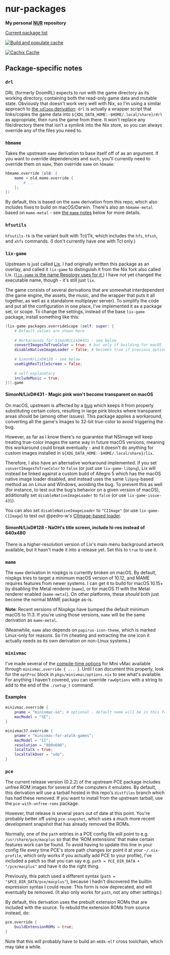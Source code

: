 # nur-packages

**My personal [NUR](https://github.com/nix-community/NUR) repository**

[Current package list](https://nur.nix-community.org/repos/rhys-t/)

<!-- Remove this if you don't use github actions -->
[![Build and populate cache](https://github.com/Rhys-T/nur-packages/workflows/Build%20and%20populate%20cache/badge.svg)](https://github.com/Rhys-T/nur-packages/actions/workflows/build.yml)

<!--
Uncomment this if you use travis:

[![Build Status](https://travis-ci.com/<YOUR_TRAVIS_USERNAME>/nur-packages.svg?branch=master)](https://travis-ci.com/<YOUR_TRAVIS_USERNAME>/nur-packages)
-->
[![Cachix Cache](https://img.shields.io/badge/cachix-rhys--t-blue.svg)](https://rhys-t.cachix.org)

## Package-specific notes

### `drl`

DRL (formerly DoomRL) expects to run with the game directory as its working directory, containing both the read-only game data and mutable state. Obviously that doesn't work very well with Nix, so I'm using a similar approach to [the `sdlpop` derivation](https://github.com/NixOS/nixpkgs/blob/master/pkgs/by-name/sd/sdlpop/package.nix): `drl` is actually a wrapper script that links/copies the game data into `${XDG_DATA_HOME:-$HOME/.local/share}/drl` as appropriate, then runs the game from there. It won't replace any file/directory there that isn't a symlink into the Nix store, so you can always override any of the files you need to.

### `hbmame`

Takes the upstream `mame` derivation to base itself off of as an argument. If you want to override dependencies and such, you'll currently need to override them on `mame`, then override `mame` on `hbmame`:

```nix
hbmame.override (old: {
    mame = old.mame.override {
        # ...
    };
})
```

By default, this is based on the `mame` derivation from this repo, which also includes fixes to build on macOS/Darwin. There's also an `hbmame-metal` based on `mame-metal` - see [the `mame` notes](#mame) below for more details.

### `hfsutils`

`hfsutils-tk` is the variant built with Tcl/Tk, which includes the `hfs`, `hfssh`, and `xhfs` commands. (I don't currently have one with Tcl only.)

### `lix-game`

Upstream is just called [Lix](https://www.lixgame.com/). I had originally written this package as an overlay, and called it `lix-game` to distinguish it from the Nix fork also called Lix. ([`lix-game` is the name Repology uses for it.](https://repology.org/project/lix-game/versions)) I have not yet changed the executable name, though - it's still just `lix`.

The game consists of several derivations that are somewhat interdependent (the game engine, the assets, the music, and the wrapper that puts it all together, as well as a standalone multiplayer server). To simplify the code and put all the configuration in one place, I've implemented it as a package set, or scope. To change the settings, instead of the base `lix-game` package, install something like this:
```nix
(lix-game-packages.overrideScope (self: super: {
    # Default values are shown here
    
    # Workarounds for SimonN/LixD#431 - see below
    convertImagesToTrueColor = true; # but only if building for macOS
    disableNativeImageLoader = false; # becomes true if previous option is disabled on macOS
    
    # SimonN/LixD#128 - see below
    useHighResTitleScreen = false;
    
    # self-explanatory
    includeMusic = true;
})).game
```

#### SimonN/LixD#431 - Magic pink won't become transparent on macOS

On macOS, upstream is affected by a [bug](https://github.com/SimonN/LixD/issues/431) which keeps it from properly substituting certain colors, resulting in large pink blocks where transparent areas should be (among other issues). This package applies a workaround, converting all the game's images to 32-bit true-color to avoid triggering the bug.

However, as far as I know there's no guarantee that NSImage will keep treating true-color images the same way in future macOS versions, meaning this workaround could break eventually - and it doesn't do anything for custom images installed in `${XDG_DATA_HOME:-$HOME/.local/share}/lix`.

Therefore, I also have an alternative workaround implemented. If you set `convertImagesToTrueColor` to `false` (or just use `lix-game-libpng`), Lix will instead be linked against a custom build of Allegro 5 which has the macOS native image loader disabled, and instead uses the same `libpng`-based method as on Linux and Windows, avoiding the bug. To prevent this as well (for instance, to test out the bug's behavior on a given version of macOS), additionally set `disableNativeImageLoader` to `false` (or use `lix-game-issue-431`).

You can also set `disableNativeImageLoader` to `"CIImage"` (or use `lix-game-CIImage`) to test out @pedro-w's [CIImage-based loader](https://github.com/liballeg/allegro5/issues/1531#issuecomment-1950198051).

#### SimonN/LixD#128 - NaOH's title screen, include hi-res instead of 640x480

There is a higher-resolution version of Lix's main menu background artwork available, but it hasn't made it into a release yet. Set this to `true` to use it.

### `mame`

The `mame` derivation in nixpkgs is currently broken on macOS. By default, nixpkgs tries to target a minimum macOS version of 10.12, and MAME requires features from newer systems. I can get it to build for macOS 10.15+ by disabling the Metal renderer (`mame`), or for macOS 11 with the Metal renderer enabled (`mame-metal`). On other platforms, these _should_ both just become the normal MAME package as-is.

**Note**: Recent versions of Nixpkgs have bumped the default minimum macOS to 11.3. If you're using those versions, `mame` will be the same derivation as `mame-metal`.

(Meanwhile, `mame` also depends on `papirus-icon-theme`, which is marked Linux-only for reasons. So I'm cheating and extracting the one icon it actually needs as its own derivation on non-Linux systems.)

### `minivmac`

I've made several of the [compile-time options](https://www.gryphel.com/c/minivmac/options.html) for Mini vMac available through `minivmac.override { ... }`. Until I can document this properly, look for the `optProc` block in `pkgs/minivmac/options.nix` to see what's available. For anything I haven't covered, you can override `rawOptions` with a string to add to the end of the `./setup_t` command.

#### Examples

```nix
minivmac.override {
    pname = "minivmac-se"; # optional - default name will be in this format
    macModel = "SE";
}
```

```nix
minivmac37.override {
    pname = "minivmac-for-atalk-games";
    macModel = "II";
    resolution = "800x600";
    localtalk = true;
    localtalkOver = "udp";
}
```

### `pce`

The current release version (0.2.2) of the upstream PCE package includes unfree ROM images for several of the computers it emulates. By default, this derivation will use a tarball hosted in this repo's `distfiles` branch which has had these removed. If you want to install from the upstream tarball, use the `pce-with-unfree-roms` package.

However, that release is several years out of date at this point. You're probably better off using `pce-snapshot`, which uses a much more recent development snapshot that has already removed the ROMs.

Normally, one of the `path` entries in a PCE config file will point to e.g. `/usr/share/pce/macplus` so that the 'ROM extensions' that make certain features work can be found. To avoid having to update this line in your config file every time PCE's store path changes (or point it at your `~/.nix-profile`, which only works if you actually add PCE to your profile), I've included a patch so that you can say e.g. `path = PCE_DIR_DATA + "/pce/macplus"` and have it do the right thing.

Previously, this patch used a different syntax (`path = "$PCE_DIR_DATA/pce/macplus"`), because I hadn't discovered the builtin expression syntax I could reuse. This form is now deprecated, and will eventually be removed. (It also only works for `path`, not any other settings.)

By default, this derivation uses the prebuilt extension ROMs that are included with the source. To rebuild the extension ROMs from source instead, do:
```nix
pce.override {
    buildExtensionROMs = true;
}
```
Note that this will probably have to build an `m68k-elf` cross toolchain, which may take a while.
